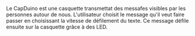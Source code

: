 Le CapDuino est une casquette transmettat des messafes visibles par les personnes autour de nous. L'utilisateur choisit le message qu'il veut faire passer en choisissant la vitesse de défilement du texte. Ce message défile ensuite sur la casquette grâce à des LED.
